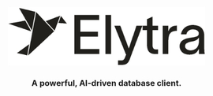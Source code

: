<div align="center">

<picture>
  <source media="(prefers-color-scheme: dark)" srcset="src/assets/logos/word-white-tbg.png">
  <source media="(prefers-color-scheme: light)" srcset="src/assets/logos/word-black-tbg.png">
  <img alt="Elytra Logo" src="src/assets/logos/word-black-tbg.png" width="400">
</picture>

### A powerful, AI-driven database client.

</div>
